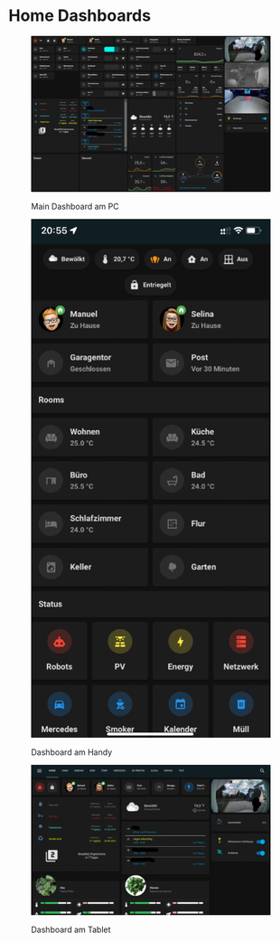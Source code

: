 # Home Dashboards

<figure><img src="../../../.gitbook/assets/image (13).png" alt=""><figcaption><p>Main Dashboard am PC</p></figcaption></figure>

<figure><img src="../../../.gitbook/assets/image.png" alt=""><figcaption><p>Dashboard am Handy</p></figcaption></figure>

<figure><img src="../../../.gitbook/assets/image (6).png" alt=""><figcaption><p>Dashboard am Tablet</p></figcaption></figure>
